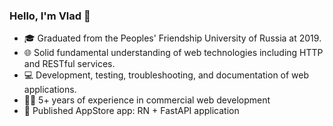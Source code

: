 ### Hello, I'm Vlad 👋  
- 🎓 Graduated from the Peoples' Friendship University of Russia at 2019.
- 🌐 Solid fundamental understanding of web technologies including HTTP and RESTful services.
- 💻 Development, testing, troubleshooting, and documentation of web applications.  
- 👨‍💻 5+ years of experience in commercial web development
- 📱 Published AppStore app: RN + FastAPI application
